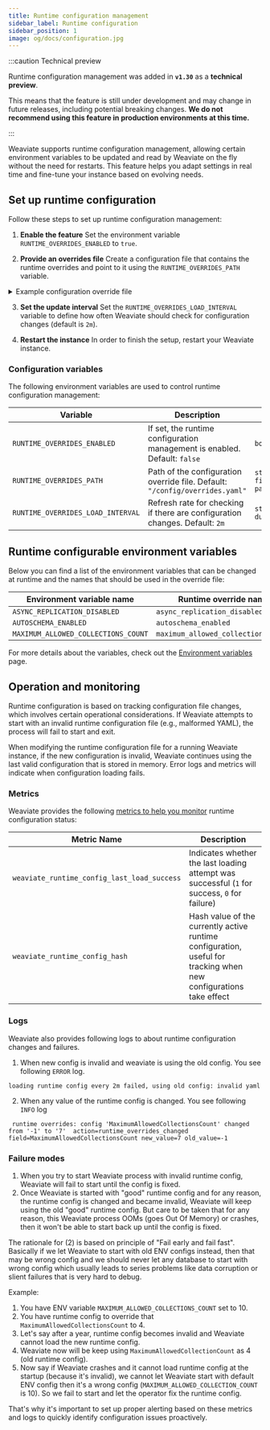 ```yaml
---
title: Runtime configuration management
sidebar_label: Runtime configuration
sidebar_position: 1
image: og/docs/configuration.jpg
---
```


:::caution Technical preview

Runtime configuration management was added in **`v1.30`** as a **technical preview**.
<br/>

This means that the feature is still under development and may change in future releases, including potential breaking changes.
**We do not recommend using this feature in production environments at this time.**

:::

Weaviate supports runtime configuration management, allowing certain environment variables to be updated and read by Weaviate on the fly without the need for restarts. This feature helps you adapt settings in real time and fine-tune your instance based on evolving needs.

## Set up runtime configuration

Follow these steps to set up runtime configuration management:

1. **Enable the feature**
   Set the environment variable `RUNTIME_OVERRIDES_ENABLED` to `true`.

2. **Provide an overrides file**
   Create a configuration file that contains the runtime overrides and point to it using the `RUNTIME_OVERRIDES_PATH` variable.

<details>
  <summary>Example configuration override file</summary>

```yaml title="overrides.yaml"
maximum_allowed_collections_count: 8
autoschema_enabled: true
async_replication_disabled: false
```

</details>

3. **Set the update interval**
   Set the `RUNTIME_OVERRIDES_LOAD_INTERVAL` variable to define how often Weaviate should check for configuration changes (default is `2m`).

4. **Restart the instance**
   In order to finish the setup, restart your Weaviate instance.

### Configuration variables

The following environment variables are used to control runtime configuration management:

| Variable                          | Description                                                                  | Type                 |
| --------------------------------- | ---------------------------------------------------------------------------- | -------------------- |
| `RUNTIME_OVERRIDES_ENABLED`       | If set, the runtime configuration management is enabled. Default: `false`    | `boolean`            |
| `RUNTIME_OVERRIDES_PATH`          | Path of the configuration override file. Default: `"/config/overrides.yaml"` | `string - file path` |
| `RUNTIME_OVERRIDES_LOAD_INTERVAL` | Refresh rate for checking if there are configuration changes. Default: `2m`  | `string - duration`  |

## Runtime configurable environment variables

Below you can find a list of the environment variables that can be changed at runtime and the names that should be used in the override file:

| Environment variable name           | Runtime override name               |
| ----------------------------------- | ----------------------------------- |
| `ASYNC_REPLICATION_DISABLED`        | `async_replication_disabled`        |
| `AUTOSCHEMA_ENABLED`                | `autoschema_enabled`               |
| `MAXIMUM_ALLOWED_COLLECTIONS_COUNT` | `maximum_allowed_collections_count` |

For more details about the variables, check out the [Environment variables](./index.md) page.

## Operation and monitoring

Runtime configuration is based on tracking configuration file changes, which involves certain operational considerations.
If Weaviate attempts to start with an invalid runtime configuration file (e.g., malformed YAML), the process will fail to start and exit.

When modifying the runtime configuration file for a running Weaviate instance, if the new configuration is invalid, Weaviate continues using the last valid configuration that is stored in memory. Error logs and metrics will indicate when configuration loading fails.

### Metrics
Weaviate provides the following [metrics to help you monitor](../../configuration/monitoring.md) runtime configuration status:

| Metric Name                                 | Description                                                                                                       |
| ------------------------------------------- | ----------------------------------------------------------------------------------------------------------------- |
| `weaviate_runtime_config_last_load_success` | Indicates whether the last loading attempt was successful (`1` for success, `0` for failure)                      |
| `weaviate_runtime_config_hash`              | Hash value of the currently active runtime configuration, useful for tracking when new configurations take effect |

### Logs

Weaviate also provides following logs to about runtime configuration changes and failures.

1. When new config is invalid and weaviate is using the old config. You see following `ERROR` log.
```
loading runtime config every 2m failed, using old config: invalid yaml
```

2. When any value of the runtime config is changed. You see following `INFO` log
```
 runtime overrides: config 'MaximumAllowedCollectionsCount' changed from '-1' to '7'  action=runtime_overrides_changed field=MaximumAllowedCollectionsCount new_value=7 old_value=-1
```
### Failure modes

1. When you try to start Weaviate process with invalid runtime config, Weaviate will fail to start until the config is fixed.
1. Once Weaviate is started with "good" runtime config and for any reason, the runtime config is changed and became invalid, Weaviate will keep using the old "good" runtime config. But care to be taken that for any reason, this Weaviate process OOMs (goes Out Of Memory) or crashes, then it won't be able to start back up until the config is fixed.

The rationale for (2) is based on principle of "Fail early and fail fast". Basically if we let Weaviate to start with old ENV configs instead, then that may be wrong config and we should never let any database to start with wrong config which usually leads to series problems like data corruption or slient failures that is very hard to debug.

Example:
1. You have ENV variable `MAXIMUM_ALLOWED_COLLECTIONS_COUNT` set to 10.
1. You have runtime config to override that `MaximumAllowedCollectionsCount` to 4.
1. Let's say after a year, runtime config becomes invalid and Weaviate cannot load the new runtime config.
1. Weaviate now will be keep using `MaximumAllowedCollectionCount` as 4 (old runtime config).
1. Now say if Weaviate crashes and it cannot load runtime config at the startup (because it's invalid), we cannot let Weaviate start with default ENV config then it's a wrong config (`MAXIMUM_ALLOWED_COLLECTION_COUNT` is 10). So we fail to start and let the operator fix the runtime config.

That's why it's important to set up proper alerting based on these metrics and logs to quickly identify configuration issues proactively.
